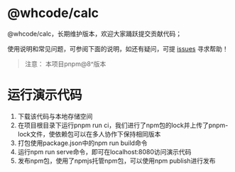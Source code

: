 # @whcode/calc

@whcode/calc，长期维护版本，欢迎大家踊跃提交贡献代码；

使用说明和常见问题，可参阅下面的说明，如还有疑问，可提 [issues](https://github.com/whcode-fe/calc/issues) 寻求帮助！

> 注意： 本项目pnpm@8^版本

# 运行演示代码
1. 下载该代码与本地存储空间
2. 在项目根目录下运行pnpm run ci，我们进行了npm包的lock并上传了pnpm-lock文件，使依赖包可以在多人协作下保持相同版本
3. 打包使用package.json中的npm run build命令
4. 运行npm run serve命令，即可在localhost:8080访问演示代码
5. 发布npm包，使用了npmjs托管npm包，可以使用npm publish进行发布
